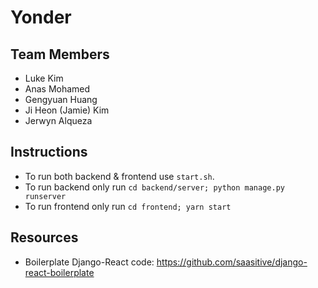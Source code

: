 # Yonder
## Team Members
- Luke Kim
- Anas Mohamed
- Gengyuan Huang
- Ji Heon (Jamie) Kim
- Jerwyn Alqueza

## Instructions
- To run both backend & frontend use `start.sh`.
- To run backend only run `cd backend/server; python manage.py runserver`
- To run frontend only run `cd frontend; yarn start`

## Resources
- Boilerplate Django-React code: https://github.com/saasitive/django-react-boilerplate
